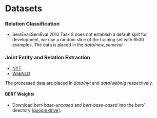 # Datasets

### Relation Classification

* SemEval:SemEval 2010 Task 8 does not establish a default split for development, we use a random slice of the training set with 6500 examples. The data is placed in the *data/new_semeval*.
### Joint Entity and Relation Extraction

- [NYT](https://github.com/weizhepei/CasRel/tree/master/data/NYT)
- [WebNLG](https://github.com/weizhepei/CasRel/tree/master/data/WebNLG)

The processed data are placed in *data/nyt* and *data/webnlg* respectively.

#### BERT Weights

* Download *bert-base-uncased* and *bert-base-cased* into the *bert/* directory [[google drive]](https://drive.google.com/drive/folders/1BGNdXrxy6W_sWaI9DasykTj36sMOoOGK).

